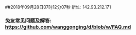##2018年09月28日07时12分07秒 新址: 142.93.212.171
### 兔友常见问题及解答: https://github.com/wanggonging/d/blob/w/FAQ.md
